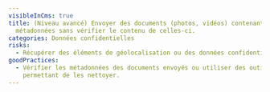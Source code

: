 ```yaml
---
visibleInCms: true
title: (Niveau avancé) Envoyer des documents (photos, vidéos) contenant des
  métadonnées sans vérifier le contenu de celles-ci.
categories: Données confidentielles
risks:
  - Récupérer des éléments de géolocalisation ou des données confidentielles.
goodPractices:
  - Vérifier les métadonnées des documents envoyés ou utiliser des outils
    permettant de les nettoyer.
---
```


